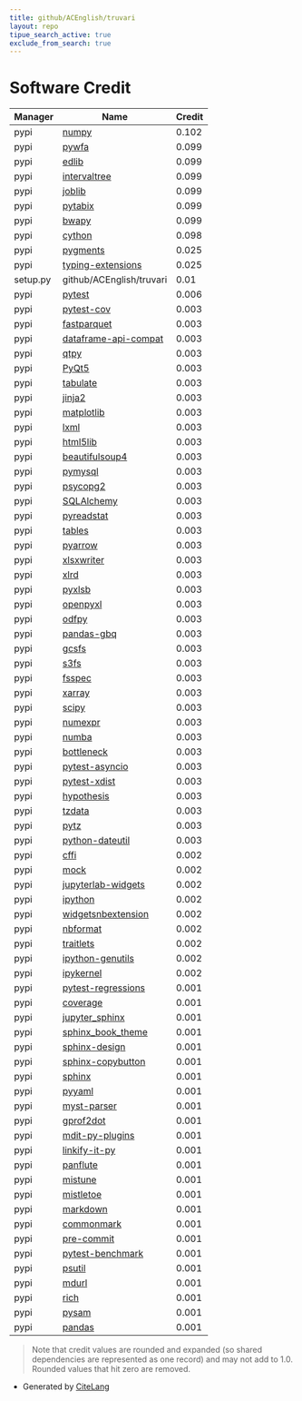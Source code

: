 ```yaml
---
title: github/ACEnglish/truvari
layout: repo
tipue_search_active: true
exclude_from_search: true
---
```

# Software Credit

|Manager|Name|Credit|
|-------|----|------|
|pypi|[numpy](https://www.numpy.org)|0.102|
|pypi|[pywfa](https://pypi.org/project/pywfa)|0.099|
|pypi|[edlib](https://github.com/Martinsos/edlib)|0.099|
|pypi|[intervaltree](https://github.com/chaimleib/intervaltree)|0.099|
|pypi|[joblib](https://joblib.readthedocs.io)|0.099|
|pypi|[pytabix](https://github.com/slowkow/pytabix)|0.099|
|pypi|[bwapy](https://github.com/ACEnglish/bwapy)|0.099|
|pypi|[cython](https://cython.org/)|0.098|
|pypi|[pygments](https://pygments.org/)|0.025|
|pypi|[typing-extensions](https://typing.readthedocs.io/)|0.025|
|setup.py|github/ACEnglish/truvari|0.01|
|pypi|[pytest](https://pypi.org/project/pytest)|0.006|
|pypi|[pytest-cov](https://pypi.org/project/pytest-cov)|0.003|
|pypi|[fastparquet](https://github.com/dask/fastparquet/)|0.003|
|pypi|[dataframe-api-compat](https://github.com/data-apis/dataframe-api-compat)|0.003|
|pypi|[qtpy](https://github.com/spyder-ide/qtpy)|0.003|
|pypi|[PyQt5](https://pypi.org/project/PyQt5)|0.003|
|pypi|[tabulate](https://pypi.org/project/tabulate)|0.003|
|pypi|[jinja2](https://pypi.org/project/jinja2)|0.003|
|pypi|[matplotlib](https://pypi.org/project/matplotlib)|0.003|
|pypi|[lxml](https://pypi.org/project/lxml)|0.003|
|pypi|[html5lib](https://pypi.org/project/html5lib)|0.003|
|pypi|[beautifulsoup4](https://pypi.org/project/beautifulsoup4)|0.003|
|pypi|[pymysql](https://pypi.org/project/pymysql)|0.003|
|pypi|[psycopg2](https://pypi.org/project/psycopg2)|0.003|
|pypi|[SQLAlchemy](https://pypi.org/project/SQLAlchemy)|0.003|
|pypi|[pyreadstat](https://pypi.org/project/pyreadstat)|0.003|
|pypi|[tables](https://pypi.org/project/tables)|0.003|
|pypi|[pyarrow](https://pypi.org/project/pyarrow)|0.003|
|pypi|[xlsxwriter](https://pypi.org/project/xlsxwriter)|0.003|
|pypi|[xlrd](https://pypi.org/project/xlrd)|0.003|
|pypi|[pyxlsb](https://pypi.org/project/pyxlsb)|0.003|
|pypi|[openpyxl](https://pypi.org/project/openpyxl)|0.003|
|pypi|[odfpy](https://pypi.org/project/odfpy)|0.003|
|pypi|[pandas-gbq](https://pypi.org/project/pandas-gbq)|0.003|
|pypi|[gcsfs](https://pypi.org/project/gcsfs)|0.003|
|pypi|[s3fs](https://pypi.org/project/s3fs)|0.003|
|pypi|[fsspec](https://pypi.org/project/fsspec)|0.003|
|pypi|[xarray](https://pypi.org/project/xarray)|0.003|
|pypi|[scipy](https://pypi.org/project/scipy)|0.003|
|pypi|[numexpr](https://pypi.org/project/numexpr)|0.003|
|pypi|[numba](https://pypi.org/project/numba)|0.003|
|pypi|[bottleneck](https://pypi.org/project/bottleneck)|0.003|
|pypi|[pytest-asyncio](https://pypi.org/project/pytest-asyncio)|0.003|
|pypi|[pytest-xdist](https://pypi.org/project/pytest-xdist)|0.003|
|pypi|[hypothesis](https://pypi.org/project/hypothesis)|0.003|
|pypi|[tzdata](https://pypi.org/project/tzdata)|0.003|
|pypi|[pytz](https://pypi.org/project/pytz)|0.003|
|pypi|[python-dateutil](https://pypi.org/project/python-dateutil)|0.003|
|pypi|[cffi](https://pypi.org/project/cffi)|0.002|
|pypi|[mock](https://pypi.org/project/mock)|0.002|
|pypi|[jupyterlab-widgets](https://pypi.org/project/jupyterlab-widgets)|0.002|
|pypi|[ipython](https://pypi.org/project/ipython)|0.002|
|pypi|[widgetsnbextension](https://pypi.org/project/widgetsnbextension)|0.002|
|pypi|[nbformat](https://pypi.org/project/nbformat)|0.002|
|pypi|[traitlets](https://pypi.org/project/traitlets)|0.002|
|pypi|[ipython-genutils](https://pypi.org/project/ipython-genutils)|0.002|
|pypi|[ipykernel](https://pypi.org/project/ipykernel)|0.002|
|pypi|[pytest-regressions](https://pypi.org/project/pytest-regressions)|0.001|
|pypi|[coverage](https://pypi.org/project/coverage)|0.001|
|pypi|[jupyter_sphinx](https://pypi.org/project/jupyter_sphinx)|0.001|
|pypi|[sphinx_book_theme](https://pypi.org/project/sphinx_book_theme)|0.001|
|pypi|[sphinx-design](https://pypi.org/project/sphinx-design)|0.001|
|pypi|[sphinx-copybutton](https://pypi.org/project/sphinx-copybutton)|0.001|
|pypi|[sphinx](https://pypi.org/project/sphinx)|0.001|
|pypi|[pyyaml](https://pypi.org/project/pyyaml)|0.001|
|pypi|[myst-parser](https://pypi.org/project/myst-parser)|0.001|
|pypi|[gprof2dot](https://pypi.org/project/gprof2dot)|0.001|
|pypi|[mdit-py-plugins](https://pypi.org/project/mdit-py-plugins)|0.001|
|pypi|[linkify-it-py](https://pypi.org/project/linkify-it-py)|0.001|
|pypi|[panflute](https://pypi.org/project/panflute)|0.001|
|pypi|[mistune](https://pypi.org/project/mistune)|0.001|
|pypi|[mistletoe](https://pypi.org/project/mistletoe)|0.001|
|pypi|[markdown](https://pypi.org/project/markdown)|0.001|
|pypi|[commonmark](https://pypi.org/project/commonmark)|0.001|
|pypi|[pre-commit](https://pypi.org/project/pre-commit)|0.001|
|pypi|[pytest-benchmark](https://pypi.org/project/pytest-benchmark)|0.001|
|pypi|[psutil](https://pypi.org/project/psutil)|0.001|
|pypi|[mdurl](https://pypi.org/project/mdurl)|0.001|
|pypi|[rich](https://github.com/Textualize/rich)|0.001|
|pypi|[pysam](https://github.com/pysam-developers/pysam)|0.001|
|pypi|[pandas](https://pandas.pydata.org)|0.001|


> Note that credit values are rounded and expanded (so shared dependencies are represented as one record) and may not add to 1.0. Rounded values that hit zero are removed.


- Generated by [CiteLang](https://github.com/vsoch/citelang)
